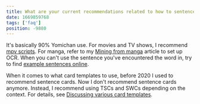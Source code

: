 ```yaml
---
title: What are your current recommendations related to how to sentence mine?
date: 1669859768
tags: ['faq']
position: -9880
---
```


It's basically 90% Yomichan use.
For movies and TV shows, I recommend [mpv scripts](mining-from-movies-and-tv-shows.html).
For manga, refer to my [Mining from manga](mining-from-manga.html) article to set up OCR.
When you can't use the sentence you've encountered the word in,
try to find [example sentences online](resources.html#examples-and-pronunciations).

When it comes to what card templates to use,
before 2020 I used to recommend sentence cards.
Now I don't recommend sentence cards anymore.
Instead, I recommend using TSCs and SWCs depending on the context.
For details, see [Discussing various card templates](discussing-various-card-templates.html).
